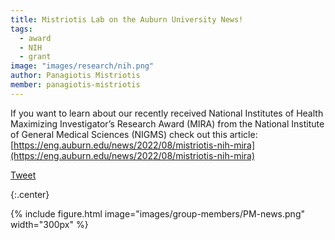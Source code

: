 ```yaml
---
title: Mistriotis Lab on the Auburn University News!
tags:
  - award
  - NIH
  - grant
image: "images/research/nih.png"
author: Panagiotis Mistriotis
member: panagiotis-mistriotis
---
```


If you want to learn about our recently received National Institutes of Health Maximizing Investigator’s Research Award (MIRA) from the National Institute of General Medical Sciences (NIGMS) check out this article: [https://eng.auburn.edu/news/2022/08/mistriotis-nih-mira](https://eng.auburn.edu/news/2022/08/mistriotis-nih-mira)

<a href="https://twitter.com/share?ref_src=twsrc%5Etfw" class="twitter-share-button" meta name="twitter:image" content="https://github.com/mistriotis-lab/mistriotis-lab.github.io/blob/07e1827017826efa6f644ad3189463e41188af62/images/news/StudentSymposium2022.jpg" data-show-count="false">Tweet</a><script async src="https://platform.twitter.com/widgets.js" charset="utf-8"></script>

{:.center}

{%
  include figure.html
  image="images/group-members/PM-news.png"
  width="300px"
%}
